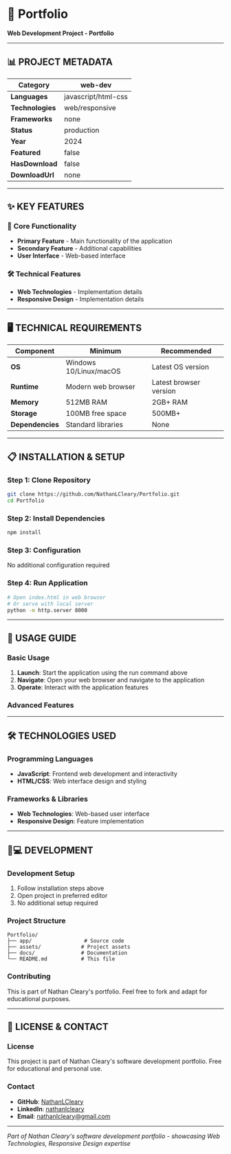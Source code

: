 # 🎯 Portfolio

**Web Development Project - Portfolio**

---

## 📊 **PROJECT METADATA**

| **Category** | web-dev |
|--------------|------------------|
| **Languages** | javascript/html-css |
| **Technologies** | web/responsive |
| **Frameworks** | none |
| **Status** | production |
| **Year** | 2024 |
| **Featured** | false |
| **HasDownload** | false |
| **DownloadUrl** | none |

---

## ✨ **KEY FEATURES**

### 🚀 **Core Functionality**
- **Primary Feature** - Main functionality of the application
- **Secondary Feature** - Additional capabilities
- **User Interface** - Web-based interface

### 🛠️ **Technical Features**
- **Web Technologies** - Implementation details
- **Responsive Design** - Implementation details

---

## 🖥️ **TECHNICAL REQUIREMENTS**

| Component | Minimum | Recommended |
|-----------|---------|-------------|
| **OS** | Windows 10/Linux/macOS | Latest OS version |
| **Runtime** | Modern web browser | Latest browser version |
| **Memory** | 512MB RAM | 2GB+ RAM |
| **Storage** | 100MB free space | 500MB+ |
| **Dependencies** | Standard libraries | None |

---

## 📋 **INSTALLATION & SETUP**

### **Step 1: Clone Repository**
```bash
git clone https://github.com/NathanLCleary/Portfolio.git
cd Portfolio
```

### **Step 2: Install Dependencies**
```bash
npm install
```

### **Step 3: Configuration**
No additional configuration required

### **Step 4: Run Application**
```bash
# Open index.html in web browser
# Or serve with local server
python -m http.server 8000
```

---

## 🎯 **USAGE GUIDE**

### **Basic Usage**
1. **Launch**: Start the application using the run command above
2. **Navigate**: Open your web browser and navigate to the application
3. **Operate**: Interact with the application features

### **Advanced Features**




---

## 🛠️ **TECHNOLOGIES USED**

### **Programming Languages**
- **JavaScript**: Frontend web development and interactivity
- **HTML/CSS**: Web interface design and styling

### **Frameworks & Libraries**
- **Web Technologies**: Web-based user interface
- **Responsive Design**: Feature implementation

---

## 👨💻 **DEVELOPMENT**

### **Development Setup**
1. Follow installation steps above
2. Open project in preferred editor
3. No additional setup required

### **Project Structure**
```
Portfolio/
├── app/                 # Source code
├── assets/             # Project assets
├── docs/               # Documentation
└── README.md           # This file
```

### **Contributing**
This is part of Nathan Cleary's portfolio. Feel free to fork and adapt for educational purposes.

---

## 📄 **LICENSE & CONTACT**

### **License**
This project is part of Nathan Cleary's software development portfolio. Free for educational and personal use.

### **Contact**
- **GitHub**: [NathanLCleary](https://github.com/NathanLCleary)
- **LinkedIn**: [nathanlcleary](https://www.linkedin.com/in/nathanlcleary/)
- **Email**: nathanlcleary@gmail.com

---

*Part of Nathan Cleary's software development portfolio - showcasing Web Technologies, Responsive Design expertise*